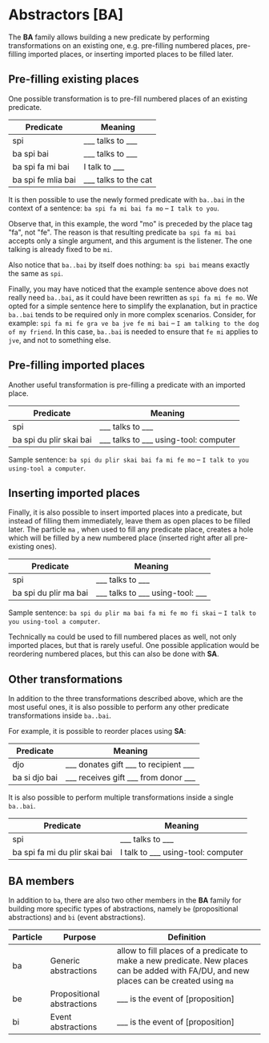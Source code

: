 # Abstractors [BA]

The **BA** family allows building a new predicate by performing transformations on an existing one, e.g. pre-filling numbered places, pre-filling imported places, or inserting imported places to be filled later.

## Pre-filling existing places

One possible transformation is to pre-fill numbered places of an existing predicate.

|Predicate         |Meaning              |
|------------------|---------------------|
|spi               | ___ talks to ___    |
|ba spi bai        | ___ talks to ___    |
|ba spi fa mi bai  | I talk to ___       |
|ba spi fe mlia bai| ___ talks to the cat|

It is then possible to use the newly formed predicate with ``ba..bai`` in the context of a sentence:
``ba spi fa mi bai fa mo`` &ndash; ``I talk to you``.

Observe that, in this example, the word "mo" is preceded by the place tag "fa", not "fe".
The reason is that resulting predicate ``ba spi fa mi bai`` accepts only a single argument, and this argument is the listener.
The one talking is already fixed to be ``mi``.

Also notice that ``ba..bai`` by itself does nothing: ``ba spi bai`` means exactly the same as ``spi``.

Finally, you may have noticed that the example sentence above does not really need ``ba..bai``, as it could have been rewritten as ``spi fa mi fe mo``.
We opted for a simple sentence here to simplify the explanation, but in practice ``ba..bai`` tends to be required only in more complex scenarios.
Consider, for example: ``spi fa mi fe gra ve ba jve fe mi bai`` &ndash; ``I am talking to the dog of my friend``.
In this case, ``ba..bai`` is needed to ensure that ``fe mi`` applies to ``jve``, and not to something else.

## Pre-filling imported places

Another useful transformation is pre-filling a predicate with an imported place.

|Predicate                |Meaning                                 |
|-------------------------|----------------------------------------|
|spi                      | ___ talks to ___                       |
|ba spi du plir skai bai  | ___ talks to ___ using-tool: computer  |

Sample sentence:
``ba spi du plir skai bai fa mi fe mo`` &ndash; ``I talk to you using-tool a computer``.

## Inserting imported places

Finally, it is also possible to insert imported places into a predicate, but instead of filling them immediately, leave them as open places to be filled later.
The particle `ma` , when used to fill any predicate place, creates a hole which will be filled by a new numbered place (inserted right after all pre-existing ones).

|Predicate                |Meaning                                 |
|-------------------------|----------------------------------------|
|spi                      | ___ talks to ___                       |
|ba spi du plir ma bai    | ___ talks to ___ using-tool: ___       |

Sample sentence:
``ba spi du plir ma bai fa mi fe mo fi skai`` &ndash; ``I talk to you using-tool a computer``.

Technically `ma` could be used to fill numbered places as well, not only imported places, but that is rarely useful.
One possible application would be reordering numbered places, but this can also be done with **SA**.

## Other transformations

In addition to the three transformations described above, which are the most useful ones, it is also possible to perform any other predicate transformations inside ``ba..bai``.

For example, it is possible to reorder places using **SA**:

|Predicate                |Meaning                                  |
|-------------------------|-----------------------------------------|
|djo                      | ___ donates gift ___ to recipient ___   |
|ba si djo bai            | ___ receives gift ___ from donor ___    |

It is also possible to perform multiple transformations inside a single ``ba..bai``.

|Predicate                      |Meaning                                 |
|-------------------------------|----------------------------------------|
|spi                            | ___ talks to ___                       |
|ba spi fa mi du plir skai bai  | I talk to ___ using-tool: computer     |

## BA members

In addition to ``ba``, there are also two other members in the **BA** family for building more specific types of abstractions, namely `be` (propositional abstractions) and `bi` (event abstractions).

<!-- TODO: explain -->

| Particle     | Purpose                             | Definition |
|--------------|-------------------------------------|------------|
| ba           | Generic abstractions       | allow to fill places of a predicate to make a new predicate. New places can be added with FA/DU, and new places can be created using ``ma`` |
| be           | Propositional abstractions | ___ is the event of [proposition] |
| bi           | Event abstractions         |___ is the event of [proposition]|

<!-- TODO: [jqueiroz] Optional section -- Computer scientist's view: lambda functions -->

